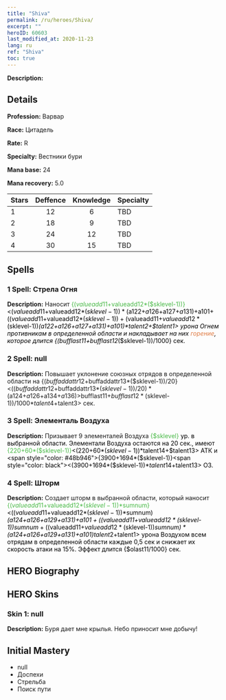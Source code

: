 ```yaml
---
title: "Shiva"
permalink: /ru/heroes/Shiva/
excerpt: ""
heroID: 60603
last_modified_at: 2020-11-23
lang: ru
ref: "Shiva"
toc: true
---
```

 **Description:** 
## Details
 **Profession:** Варвар

 **Race:** Цитадель

 **Rate:** R

 **Specialty:** Вестники бури

 **Mana base:** 24

 **Mana recovery:** 5.0


  | Stars   |    Deffence    |    Knowledge   |      Specialty     |
  |---------|:---------------:|:---------------:|--------------------|
  |    1    | 12 | 6 | TBD |
  |    2    | 18 | 9 | TBD |
  |    3    | 24 | 12 | TBD |
  |    4    | 30 | 15 | TBD |

## Spells
### 1 Spell: Стрела Огня
 **Description:** Наносит <span style="color: #48b946">{($valueadd11+$valueadd12*($sklevel-1))}<span style="color: black"><($valueadd11+$valueadd12*($sklevel-1))*($a122+$a126+$a127+$a131)+$a101+(($valueadd11+$valueadd12*($sklevel-1))+($valueadd11+$valueadd12*($sklevel-1))*($a122+$a126+$a127+$a131)+$a101)*$talent2+$talent1> урона Огнем противникам в определенной области и накладывает на них <span style="color: #e07c44">горение<span style="color: black">, которое длится {($bufflast11+$bufflast12*($sklevel-1))/1000} сек.

### 2 Spell: null
 **Description:** Повышает уклонение союзных отрядов в определенной области на {($buffaddattr12+$buffaddattr13*($sklevel-1))/20}<(($buffaddattr12+$buffaddattr13*($sklevel-1))/20)*($a124+$a126+$a134+$a136)>% и дает им иммунитет к заклинаниям Воздуха на <span style="color: #48b946">{($bufflast11+$bufflast12*($sklevel-1))/1000}<span style="color: black"><($bufflast11+$bufflast12*($sklevel-1))/1000*$talent4+$talent3> сек.

### 3 Spell: Элементаль Воздуха
 **Description:** Призывает 9 элементалей Воздуха <span style="color: #48b946">{$sklevel}<span style="color: black"> ур. в выбранной области. Элементали Воздуха остаются на 20 сек., имеют <span style="color: #48b946">{220+60*($sklevel-1)}<span style="color: black"><(220+60*($sklevel-1))*$talent14+$talent13> АТК и <span style="color: #48b946">{3900+1694*($sklevel-1)}<span style="color: black"><(3900+1694*($sklevel-1))*$talent14+$talent13> ОЗ.

### 4 Spell: Шторм
 **Description:** Создает шторм в выбранной области, который наносит <span style="color: #48b946">{($valueadd11+$valueadd12*($sklevel-1))*$sumnum}<span style="color: black"><(($valueadd11+$valueadd12*($sklevel-1))*$sumnum)*($a124+$a126+$a129+$a131)+$a101+(($valueadd11+$valueadd12*($sklevel-1))*$sumnum+(($valueadd11+$valueadd12*($sklevel-1))*$sumnum)*($a124+$a126+$a129+$a131)+$a101)*$talent2+$talent1> урона Воздухом всем отрядам в определенной области каждые 0,5 сек и снижает их скорость атаки на 15%. Эффект длится {$olast11/1000} сек.


## HERO Biography

## HERO Skins
### Skin 1: **null**

 **Description:** Буря дает мне крылья. Небо приносит мне добычу! 



## Initial Mastery
   - null
   - Доспехи
   - Стрельба
   - Поиск пути
